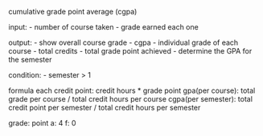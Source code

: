 cumulative grade point average (cgpa)

input: 
    - number of course taken
    - grade earned each one

output:
    - show overall course grade
    - cgpa
    - individual grade of each course
    - total credits
    - total grade point achieved
    - determine the GPA for the semester

condition:
    - semester > 1


formula
    each credit point: credit hours * grade point
    gpa(per course): total grade per course / total credit hours per course
    cgpa(per semester): total credit point per semester / total credit hours per semester

grade: point
    a: 4
    f: 0

